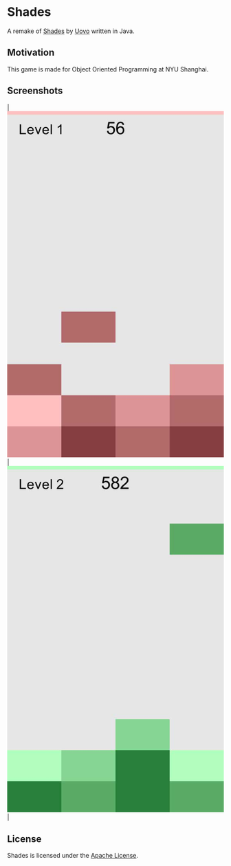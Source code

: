 # Shades

A remake of [Shades](https://play.google.com/store/apps/details?id=com.uovo.blocks.shades&hl=en) by [Uovo](http://www.uovo.dk) written in Java.

## Motivation

This game is made for Object Oriented Programming at NYU Shanghai.

## Screenshots

| ![shade read](./shades_01.jpg) | ![shade green](./shades_02.jpg) |

## License

Shades is licensed under the [Apache License](./LICENSE).
